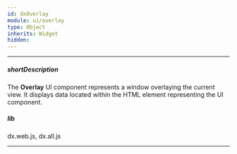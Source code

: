 ```yaml
---
id: dxOverlay
module: ui/overlay
type: Object
inherits: Widget
hidden: 
---
```

---
##### shortDescription
The **Overlay** UI component represents a window overlaying the current view. It displays data located within the HTML element representing the UI component.

##### lib
dx.web.js, dx.all.js

---
